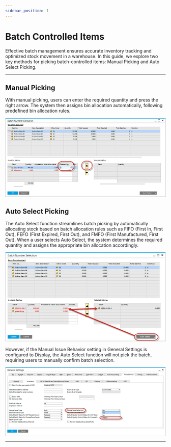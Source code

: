 ```yaml
---
sidebar_position: 1
---
```


# Batch Controlled Items

Effective batch management ensures accurate inventory tracking and optimized stock movement in a warehouse. In this guide, we explore two key methods for picking batch-controlled items: Manual Picking and Auto Select Picking.

---

## Manual Picking

With manual picking, users can enter the required quantity and press the right arrow. The system then assigns bin allocation automatically, following predefined bin allocation rules.

![Manual Picking](./media/batch-controlled-items/manual-selection.webp)

## Auto Select Picking

The Auto Select function streamlines batch picking by automatically allocating stock based on batch allocation rules such as FIFO (First In, First Out), FEFO (First Expired, First Out), and FMFO (First Manufactured, First Out). When a user selects Auto Select, the system determines the required quantity and assigns the appropriate bin allocation accordingly.

![Auto](./media/batch-controlled-items/auto-select.webp)

However, if the Manual Issue Behavior setting in General Settings is configured to Display, the Auto Select function will not pick the batch, requiring users to manually confirm batch selection.

![Manual issue behaviour](./media/batch-controlled-items/manual-issue-behaviour.webp)

---
